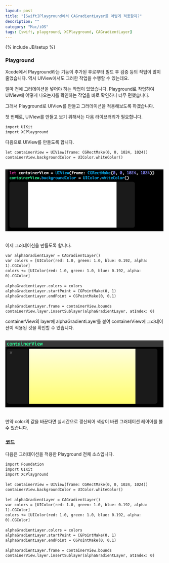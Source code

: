 ```yaml
---
layout: post
title: "[Swift]Playground에서 CAGradientLayer를 어떻게 적용할까?"
description: ""
category: "Mac/iOS"
tags: [swift, playground, XCPlayground, CAGradientLayer]
---
```

{% include JB/setup %}

### Playground

Xcode에서 Playground라는 기능이 추가된 후로부터 빌드 후 검증 등의 작업이 많이 줄었습니다. 역시 UIView에서도 그러한 작업을 수행할 수 있는데요. 

얼마 전에 그러데이션을 넣어야 하는 작업이 있었습니다. Playground로 작업하여 UIView에 어떻게 나오는지를 확인하는 작업을 바로 확인하니 너무 편했습니다.

그래서 Playground로 UIView를 만들고 그러데이션을 적용해보도록 하겠습니다.

첫 번째로, UIView를 만들고 보기 위해서는 다음 라이브러리가 필요합니다.

	import UIKit
	import XCPlayground

다음으로 UIView를 만들도록 합니다.

	let containerView = UIView(frame: CGRectMake(0, 0, 1024, 1024))
	containerView.backgroundColor = UIColor.whiteColor()

<br/><img src="/../../../../image/2015/gradientLayer1.png" alt="" style="width: 500px;"/><br/><br/>

이제 그러데이션을 만들도록 합니다.

	var alphaGradientLayer = CAGradientLayer()
	var colors = [UIColor(red: 1.0, green: 1.0, blue: 0.192, alpha: 1).CGColor]
	colors += [UIColor(red: 1.0, green: 1.0, blue: 0.192, alpha: 0).CGColor]

	alphaGradientLayer.colors = colors
	alphaGradientLayer.startPoint = CGPointMake(0, 1)
	alphaGradientLayer.endPoint = CGPointMake(0, 0.1)

	alphaGradientLayer.frame = containerView.bounds
	containerView.layer.insertSublayer(alphaGradientLayer, atIndex: 0)

containerView의 layer에 alphaGradientLayer를 붙여 containerView에 그라데이션이 적용된 것을 확인할 수 있습니다.

<br/><img src="/../../../../image/2015/gradientLayer3.png" alt="" style="width: 500px;"/><br/><br/>

만약 color의 값을 바꾼다면 실시간으로 갱신되어 색상이 바뀐 그러데이션 레이어를 볼 수 있습니다.

### 코드

다음은 그러데이션을 적용한 Playground 전체 소스입니다.

	import Foundation
	import UIKit
	import XCPlayground

	let containerView = UIView(frame: CGRectMake(0, 0, 1024, 1024))
	containerView.backgroundColor = UIColor.whiteColor()

	let alphaGradientLayer = CAGradientLayer()
	var colors = [UIColor(red: 1.0, green: 1.0, blue: 0.192, alpha: 1).CGColor]
	colors += [UIColor(red: 1.0, green: 1.0, blue: 0.192, alpha: 0).CGColor]

	alphaGradientLayer.colors = colors
	alphaGradientLayer.startPoint = CGPointMake(0, 1)
	alphaGradientLayer.endPoint = CGPointMake(0, 0.1)

	alphaGradientLayer.frame = containerView.bounds
	containerView.layer.insertSublayer(alphaGradientLayer, atIndex: 0)
